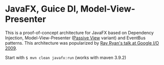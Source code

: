 # JavaFX, Guice DI, Model-View-Presenter

This is a proof-of-concept architecture for JavaFX based on Dependency Injection, Model-View-Presenter 
([Passive View](https://martinfowler.com/eaaDev/PassiveScreen.html) variant) and EventBus patterns. 
This architecture was popularized by [Ray Ryan's talk at Google I/O 2009](https://www.youtube.com/watch?v=PDuhR18-EdM). 

Start with `$ mvn clean javafx:run` (works with maven 3.9.2)